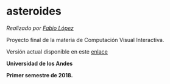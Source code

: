 # asteroides
*Realizado por [Fabio López](https://falopez10.github.io)*

Proyecto final de la materia de Computación Visual Interactiva. 

Versión actual disponible en este [enlace](https://falopez10.github.io/asteroides/)

**Universidad de los Andes**

**Primer semestre de 2018.**
